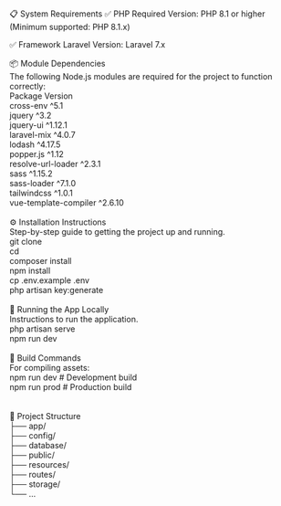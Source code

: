 📋 System Requirements
✅ PHP
    Required Version: PHP 8.1 or higher
    (Minimum supported: PHP 8.1.x)

✅ Framework
    Laravel Version: Laravel 7.x

📦 Module Dependencies<br>
The following Node.js modules are required for the project to function correctly:<br>
Package	Version<br>
cross-env	^5.1<br>
jquery	^3.2<br>
jquery-ui	^1.12.1<br>
laravel-mix	^4.0.7<br>
lodash	^4.17.5<br>
popper.js	^1.12<br>
resolve-url-loader	^2.3.1<br>
sass	^1.15.2<br>
sass-loader	^7.1.0<br>
tailwindcss	^1.0.1<br>
vue-template-compiler	^2.6.10<br>
<br>
⚙️ Installation Instructions<br>
Step-by-step guide to getting the project up and running.<br>
git clone <repository-url><br>
cd <project-folder><br>
composer install<br>
npm install<br>
cp .env.example .env<br>
php artisan key:generate<br>
<br>
🧪 Running the App Locally<br>
Instructions to run the application.<br>
php artisan serve<br>
npm run dev<br>
<br>
🚀 Build Commands<br>
For compiling assets:<br>
npm run dev     # Development build<br>
npm run prod    # Production build<br>
<br>
<br>
📁 Project Structure<br>
├── app/<br>
├── config/<br>
├── database/<br>
├── public/<br>
├── resources/<br>
├── routes/<br>
├── storage/<br>
└── ...<br>

